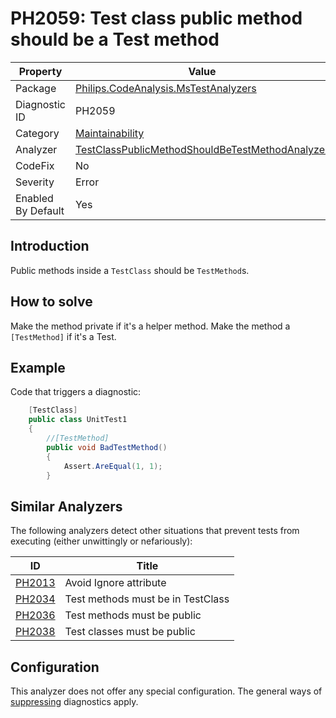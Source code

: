 # PH2059: Test class public method should be a Test method

| Property | Value  |
|--|--|
| Package | [Philips.CodeAnalysis.MsTestAnalyzers](https://www.nuget.org/packages/Philips.CodeAnalysis.MsTestAnalyzers) |
| Diagnostic ID | PH2059 |
| Category  | [Maintainability](../Maintainability.md) |
| Analyzer | [TestClassPublicMethodShouldBeTestMethodAnalyzer](https://github.com/philips-software/roslyn-analyzers/blob/master/Philips.CodeAnalysis.MsTestAnalyzers/TestClassPublicMethodShouldBeTestMethodAnalyzer.cs)
| CodeFix  | No |
| Severity | Error |
| Enabled By Default | Yes |

## Introduction

Public methods inside a `TestClass` should be `TestMethod`s.

## How to solve

Make the method private if it's a helper method. Make the method a `[TestMethod]` if it's a Test.

## Example

Code that triggers a diagnostic:
``` cs
    [TestClass]
    public class UnitTest1
    {
        //[TestMethod]
        public void BadTestMethod()
        {
            Assert.AreEqual(1, 1);
        }
```

## Similar Analyzers

The following analyzers detect other situations that prevent tests from executing (either unwittingly or nefariously):

| ID | Title  |
|--|--|
| [PH2013](./PH2013.md) | Avoid Ignore attribute |
| [PH2034](./PH2034.md) | Test methods must be in TestClass |
| [PH2036](./PH2036.md) | Test methods must be public |
| [PH2038](./PH2038.md) | Test classes must be public |

## Configuration

This analyzer does not offer any special configuration. The general ways of [suppressing](https://learn.microsoft.com/en-us/dotnet/fundamentals/code-analysis/suppress-warnings) diagnostics apply.
